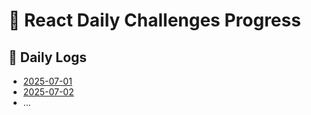 # 📝 React Daily Challenges Progress

## 📅 Daily Logs

- [2025-07-01](./2025-07-01.md)
- [2025-07-02](./2025-07-02.md)
- ...
